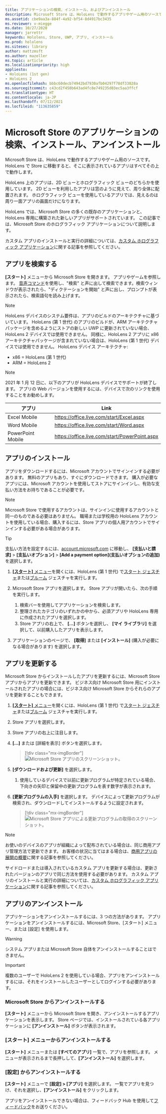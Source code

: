 ```yaml
---
title: アプリケーションの検索、インストール、およびアンインストール
description: Microsoft Store は、HoloLens で動作するアプリやゲーム用のソースです。  Holographic アプリの検索、インストール、アンインストールの詳細については、こちらを参照してください。
ms.assetid: cbe9aa3a-884f-4a92-bf54-8d4917bc3435
ms.reviewer: v-miegge
ms.date: 10/27/2020
manager: jarrettr
keywords: Hololens, Store, UWP, アプリ, インストール
ms.prod: hololens
ms.sitesec: library
author: mattzmsft
ms.author: mazeller
ms.topic: article
ms.localizationpriority: high
appliesto:
- HoloLens (1st gen)
- HoloLens 2
ms.openlocfilehash: bbbc60decb74942bd7930afb04297f78df33028a
ms.sourcegitcommit: c43cd2f450b643ad4fc8e749235d03ec5aa3ffcf
ms.translationtype: HT
ms.contentlocale: ja-JP
ms.lasthandoff: 07/12/2021
ms.locfileid: "113635859"
---
```

# <a name="find-install-and-uninstall-applications-from-the-microsoft-store"></a>Microsoft Store のアプリケーションの検索、インストール、アンインストール

Microsoft Store は、HoloLens で動作するアプリやゲーム用のソースです。 HoloLens で Store に移動すると、そこに表示されているアプリはすべてその上で動作します。

HoloLens 上のアプリは、2D ビューとホログラフィック ビューのどちらかを使用しています。 2D ビューを利用したアプリは窓のように見えて、周り全体に配置されます。 ホログラフィック ビューを使用しているアプリでは、見えるのは周り一面アプリの画面だけになります。

HoloLens では、Microsoft Store の多くの既存のアプリケーションと、HoloLens 専用に構築された新しいアプリがサポートされています。  この記事では、Microsoft Store のホログラフィック アプリケーションについて説明します。

カスタム アプリのインストールと実行の詳細については、[カスタム ホログラフィック アプリケーション](holographic-custom-apps.md)に関する記事を参照してください。

## <a name="find-apps"></a>アプリを検索する

**[スタート]** メニューから Microsoft Store を開きます。 アプリやゲームを参照します。 [音声コマンド](hololens-cortana.md)を使用し、"検索" と声に出して検索できます。検索ウィンドウが表示されたら、"ディクテーションを開始" と声に出し、プロンプトが表示されたら、検索語句を読み上げます。

> [!NOTE]
> HoloLens デバイスのシステム要件は、アプリのビルドのアーキテクチャに基づいています。 HoloLens (第 1 世代) のアプリのビルドが、ARM アーキテクチャ パッケージを含めるようにストアの新しい UWP に更新されていない場合、HoloLens 2 デバイスでは使用できません。 同様に、HoloLens 2 アプリに x86 アーキテクチャパッケージが含まれていない場合は、HoloLens (第 1 世代) デバイスでは使用できません。 HoloLens デバイス アーキテクチャ:
> - x86 = HoloLens (第 1 世代)
> - ARM = HoloLens 2

> [!NOTE]
> 2021 年 1 月 12 日に、以下のアプリが HoloLens デバイスでサポートが終了します。 アプリの Web バージョンを使用するには、デバイスで次のリンクを使用することをお勧めします。

| アプリ        | Link                                          |
|------------|-----------------------------------------------|
| Excel Mobile      | https://office.live.com/start/Excel.aspx      |
| Word Mobile       | https://office.live.com/start/Word.aspx       |
| PowerPoint Mobile | https://office.live.com/start/PowerPoint.aspx |

## <a name="install-apps"></a>アプリのインストール

アプリをダウンロードするには、Microsoft アカウントでサインインする必要があります。 無料のアプリもあり、すぐにダウンロードできます。 購入が必要なアプリには、Microsoft アカウントを使用してストアにサインインし、有効な支払い方法をお持ちであることが必要です。

> [!NOTE]
> Microsoft Store で使用するアカウントは、サインインに使用するアカウントと同一のものである必要はありません。 職場または学校用の HoloLens アカウントを使用している場合、購入するには、Store アプリの個人用アカウントでサインインする必要がある場合があります。

> [!TIP]
> 支払い方法を設定するには、[account.microsoft.com](https://account.microsoft.com/) に移動し、 **[支払いと請求]**  >  **[支払いオプション]**  >  **[Add a payment option]\(支払いオプションの追加\)** を選択します。

1. [ **[スタート]** メニュー](holographic-home.md)を開くには、HoloLens (第 1 世代) で[スタート ジェスチャ](/hololens/hololens2-basic-usage#start-gesture)または[ブルーム](hololens1-basic-usage.md) ジェスチャを実行します。

1. Microsoft Store アプリを選択します。 Store アプリが開いたら、次の手順を実行します。
   1. 検索バーを使用してアプリケーションを検索します。 
   1. 整理されたカテゴリのいずれかの中から、必須アプリや HoloLens 専用に作成されたアプリを選択します。
   1. Store アプリの右上で、 **[...]** ボタンを選択し、 **[マイ ライブラリ]** を選択して、以前購入したアプリを表示します。

1. アプリケーションのページで、 **[取得]** または **[インストール]** (購入が必要になる場合があります) を選択します。

## <a name="update-apps"></a>アプリを更新する

Microsoft Store からインストールしたアプリを更新するには、Microsoft Store アプリからアプリを更新できます。 ビジネス向け Microsoft Store 用にインストールされたアプリの場合には、ビジネス向け Microsoft Store からそれらのアプリを更新することもできます。 

1. [ **[スタート]** メニュー](holographic-home.md)を開くには、HoloLens (第 1 世代) で[スタート ジェスチャ](/hololens/hololens2-basic-usage#start-gesture)または[ブルーム](hololens1-basic-usage.md) ジェスチャを実行します。

1. Store アプリを選択します。

1. Store アプリの右上に注目します。 

1. **[...]** または [詳細を表示] ボタンを選択します。

   > [!div class="mx-imgBorder"]
   > ![Microsoft Store アプリのスクリーンショット。](images/store-update-1.png)

1. **[ダウンロードおよび更新]** を選択します。
    1. 使用しているデバイスで以前に更新プログラムが特定されている場合、下向きの矢印と保留中の更新プログラムを表す数字が表示されます。

1. **[更新プログラムの入手]** を選択します。 デバイスによって更新プログラムが検索され、ダウンロードしてインストールするように設定されます。 
 
   > [!div class="mx-imgBorder"]
   > ![Microsoft Store アプリによる更新プログラムの取得のスクリーンショット。](images/store-update-2.png.jpg)

> [!NOTE]
> お使いのデバイスのアプリが組織によって配布されている場合は、同じ商用アプリ管理方法で更新できます。 お客様の状況に当てはまる場合は、[商用アプリの展開の概要](app-deploy-overview.md)に関する記事を参照してください。
>
> サイドロードまたは導入されているカスタム アプリを更新する場合は、更新されたバージョンのアプリで同じ方法を使用する必要があります。 カスタム アプリのインストールと実行の詳細については、[カスタム ホログラフィック アプリケーション](holographic-custom-apps.md)に関する記事を参照してください。

## <a name="uninstall-apps"></a>アプリのアンインストール

アプリケーションをアンインストールするには、3 つの方法があります。 アプリケーションをアンインストールするには、Microsoft Store、[スタート] メニュー、または [設定] を使用します。 

> [!WARNING]
> システム アプリまたは Microsoft Store 自体をアンインストールすることはできません。

> [!IMPORTANT]
> 複数のユーザーで HoloLens 2 を使用している場合、アプリをアンインストールするには、それをインストールしたユーザーとしてログインする必要があります。 

### <a name="uninstall-from-the-microsoft-store"></a>Microsoft Store からアンインストールする

**[スタート]** メニューから Microsoft Store を開き、アンインストールするアプリケーションを表示します。  Store ページでは、インストールされている各アプリケーションに **[アンインストール]** ボタンが表示されます。

### <a name="uninstall-from-the-start-menu"></a>[スタート] メニューからアンインストールする

**[スタート]** メニューまたは **[すべてのアプリ]** 一覧で、アプリを参照します。 メニューが表示されるまで長押しして、**[アンインストール]** を選択します。

### <a name="uninstall-from-settings"></a>[設定] からアンインストールする
**[スタート]** メニューで **[設定] > [アプリ]** を選択します。 一覧でアプリを見つけ、それを選択し、**[アンインストール]** をクリックします。

アプリをアンインストールできない場合は、フィードバック Hub を使用して[フィードバック](/hololens/hololens-feedback)をお送りください。
